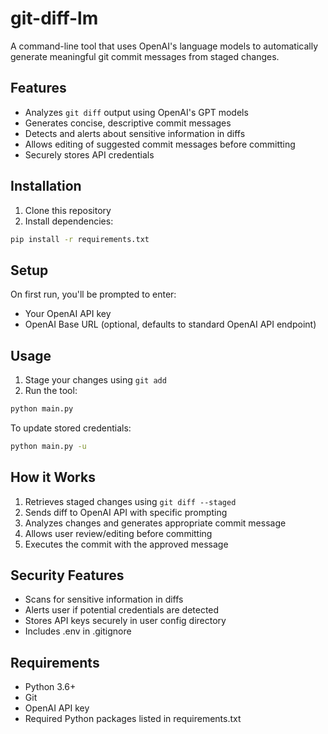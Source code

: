 # git-diff-lm

A command-line tool that uses OpenAI's language models to automatically generate meaningful git commit messages from staged changes.

## Features

- Analyzes `git diff` output using OpenAI's GPT models
- Generates concise, descriptive commit messages
- Detects and alerts about sensitive information in diffs
- Allows editing of suggested commit messages before committing
- Securely stores API credentials

## Installation

1. Clone this repository
2. Install dependencies:
```bash
pip install -r requirements.txt
```

## Setup

On first run, you'll be prompted to enter:
- Your OpenAI API key
- OpenAI Base URL (optional, defaults to standard OpenAI API endpoint)

## Usage

1. Stage your changes using `git add`
2. Run the tool:
```bash
python main.py
```

To update stored credentials:
```bash
python main.py -u
```

## How it Works

1. Retrieves staged changes using `git diff --staged`
2. Sends diff to OpenAI API with specific prompting
3. Analyzes changes and generates appropriate commit message
4. Allows user review/editing before committing
5. Executes the commit with the approved message

## Security Features

- Scans for sensitive information in diffs
- Alerts user if potential credentials are detected
- Stores API keys securely in user config directory
- Includes .env in .gitignore

## Requirements

- Python 3.6+
- Git
- OpenAI API key
- Required Python packages listed in requirements.txt

